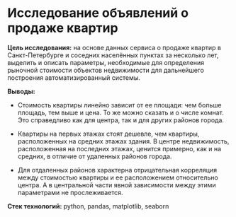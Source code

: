 # Исследование объявлений о продаже квартир

**Цель исследования:** на основе данных сервиса о продаже квартир в Санкт-Петербурге и соседних населённых пунктах за несколько лет, выделить и описать параметры, необходимые для определения рыночной стоимости объектов недвижимости для дальнейшего построения автоматизированный системы. 

**Выводы:**

  - Стоимость квартиры линейно зависит от ее площади: чем больше площадь, тем выше и цена. То же можно сказать и о числе комнат. Это справедливо как для центра, так и для других районов города.

  - Квартиры на первых этажах стоят дешевле, чем квартиры, расположенных на средних этажах здания. В центре недвижимость, расположенная на последних этажах, ценится примерно, как и на средних, в отличие от удаленных районов города.

  - Для отдаленных районов характерна отрицательная корреляция между стоимостью квартиры и ее расположением относительно центра. А в центральной части явной зависимости между этими параметрами не прослеживается.

**Стек технологий:** python, pandas, matplotlib, seaborn

